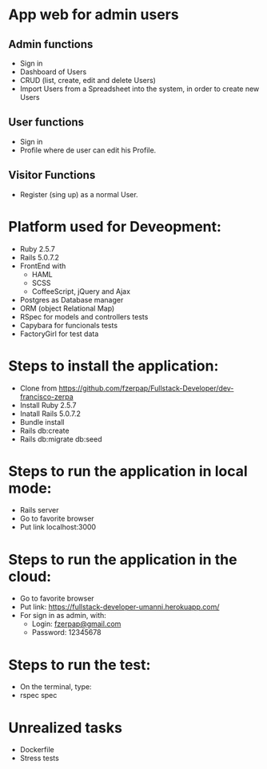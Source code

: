 # App web for admin users 
## Admin functions
- Sign in
- Dashboard of Users
- CRUD (list, create, edit and delete Users)
- Import Users from a Spreadsheet into the system, in order to create new Users
## User functions
- Sign in
- Profile where de user can edit his Profile.
## Visitor Functions
- Register (sing up) as a normal User.

# Platform used for Deveopment:
- Ruby 2.5.7
- Rails 5.0.7.2
- FrontEnd with 
  - HAML
  - SCSS
  - CoffeeScript, jQuery and Ajax 
- Postgres as Database manager
- ORM (object Relational Map)
- RSpec for models and controllers tests
- Capybara for funcionals tests
- FactoryGirl for test data  

# Steps to install the application:
- Clone from https://github.com/fzerpap/Fullstack-Developer/dev-francisco-zerpa
- Install Ruby 2.5.7
- Inatall Rails 5.0.7.2
- Bundle install
- Rails db:create
- Rails db:migrate db:seed

# Steps to run the application in local mode:
- Rails server
- Go to favorite browser
- Put link localhost:3000

# Steps to run the application in the cloud:
- Go to favorite browser
- Put link: https://fullstack-developer-umanni.herokuapp.com/
- For sign in as admin, with:
  - Login: fzerpap@gmail.com
  - Password: 12345678
 
 # Steps to run the test:
 - On the terminal, type:
  -  rspec spec
 

# Unrealized tasks
- Dockerfile
- Stress tests
 
